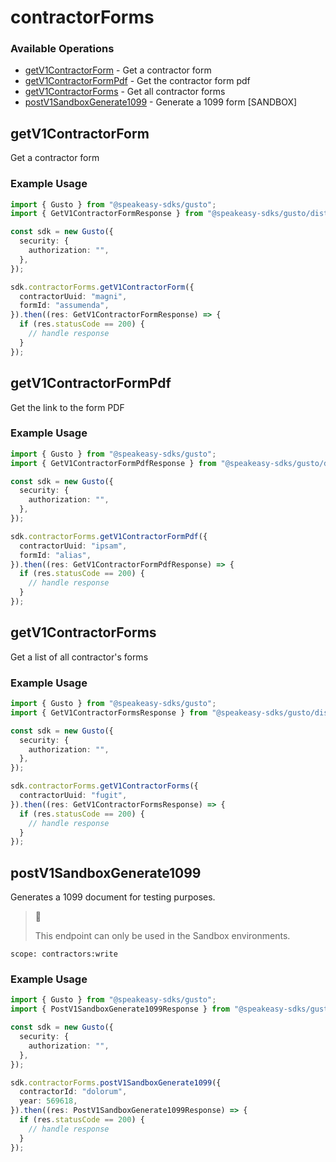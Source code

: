# contractorForms

### Available Operations

* [getV1ContractorForm](#getv1contractorform) - Get a contractor form
* [getV1ContractorFormPdf](#getv1contractorformpdf) - Get the contractor form pdf
* [getV1ContractorForms](#getv1contractorforms) - Get all contractor forms
* [postV1SandboxGenerate1099](#postv1sandboxgenerate1099) - Generate a 1099 form [SANDBOX]

## getV1ContractorForm

Get a contractor form

### Example Usage

```typescript
import { Gusto } from "@speakeasy-sdks/gusto";
import { GetV1ContractorFormResponse } from "@speakeasy-sdks/gusto/dist/sdk/models/operations";

const sdk = new Gusto({
  security: {
    authorization: "",
  },
});

sdk.contractorForms.getV1ContractorForm({
  contractorUuid: "magni",
  formId: "assumenda",
}).then((res: GetV1ContractorFormResponse) => {
  if (res.statusCode == 200) {
    // handle response
  }
});
```

## getV1ContractorFormPdf

Get the link to the form PDF

### Example Usage

```typescript
import { Gusto } from "@speakeasy-sdks/gusto";
import { GetV1ContractorFormPdfResponse } from "@speakeasy-sdks/gusto/dist/sdk/models/operations";

const sdk = new Gusto({
  security: {
    authorization: "",
  },
});

sdk.contractorForms.getV1ContractorFormPdf({
  contractorUuid: "ipsam",
  formId: "alias",
}).then((res: GetV1ContractorFormPdfResponse) => {
  if (res.statusCode == 200) {
    // handle response
  }
});
```

## getV1ContractorForms

Get a list of all contractor's forms

### Example Usage

```typescript
import { Gusto } from "@speakeasy-sdks/gusto";
import { GetV1ContractorFormsResponse } from "@speakeasy-sdks/gusto/dist/sdk/models/operations";

const sdk = new Gusto({
  security: {
    authorization: "",
  },
});

sdk.contractorForms.getV1ContractorForms({
  contractorUuid: "fugit",
}).then((res: GetV1ContractorFormsResponse) => {
  if (res.statusCode == 200) {
    // handle response
  }
});
```

## postV1SandboxGenerate1099

Generates a 1099 document for testing purposes.

> 📘
>
> This endpoint can only be used in the Sandbox environments.

`scope: contractors:write`


### Example Usage

```typescript
import { Gusto } from "@speakeasy-sdks/gusto";
import { PostV1SandboxGenerate1099Response } from "@speakeasy-sdks/gusto/dist/sdk/models/operations";

const sdk = new Gusto({
  security: {
    authorization: "",
  },
});

sdk.contractorForms.postV1SandboxGenerate1099({
  contractorId: "dolorum",
  year: 569618,
}).then((res: PostV1SandboxGenerate1099Response) => {
  if (res.statusCode == 200) {
    // handle response
  }
});
```
